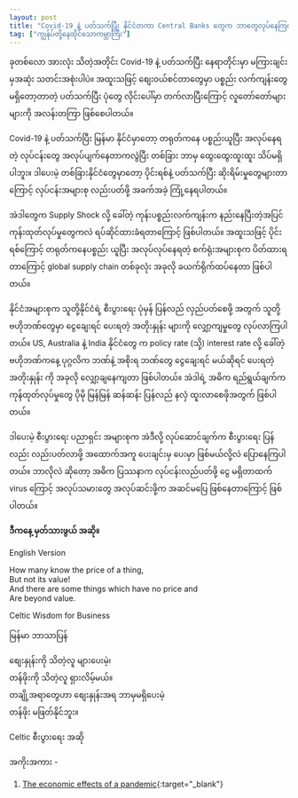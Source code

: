 ```yaml
---
layout: post
title: "Covid-19 နဲ့ ပတ်သက်ပြီး နိုင်ငံတကာ Central Banks တွေက ဘာတွေလုပ်နေကြလဲ  - The Covid-19 vs Central Banks around the World"
tag: ["ကျွန်ုပ်တို့နေထိုင်သောကမ္ဘာကြီး"]
---
```


ခုတစ်လော အားလုံး သိတဲ့အတိုင်း Covid-19 နဲ့ ပတ်သက်ပြီး နေရာတိုင်းမှာ မကြားချင်းမှအဆုံး သတင်းအစုံးပါပဲ။ အထူးသဖြင့် စျေးဝယ်စင်တာတွေမှာ ပစ္စည်း လက်ကျန်းတွေ  မရှိတော့တာတဲ့ ပတ်သက်ပြီး ပုံတွေ လိုင်းပေါ်မှာ တက်လာပြီးကြောင့် လူတော်တော်များများကို အလန်းတကြာ ဖြစ်စေပါတယ်။

Covid-19 နဲ့ ပတ်သက်ပြီး  မြန်မာ နိုင်ငံမှာတော့ တရုတ်ကနေ ပစ္စည်းယူပြီး အလုပ်နေရတဲ့ လုပ်ငန်းတွေ အလုပ်ပျက်နေတာကလွဲပြီး တစ်ခြား ဘာမှ ထွေးထွေးထူးထူး သိပ်မရှိပါဘူး။ ဒါပေးမဲ့ တစ်ခြားနိုင်ငံတွေမှာတော့ ပိုင်းရစ်နဲ့ ပတ်သက်ပြီး ဆိုးရိမ်းမှုတွေများတာကြောင့် လုပ်ငန်းအများစု လည်းပတ်ဖို့ အခက်အခဲ့ ကြုံ့နေရပါတယ်။

<!-- more -->


အဲဒါတွေက Supply Shock လို့ ခေါ်တဲ့  ကုန်းပစ္စည်းလက်ကျန်းက နည်းနေပြီးတဲ့အပြင် ကုန်းထုတ်လုပ်မှုတွေကလဲ  ရပ်ဆိုင်ထားခံရတာကြောင့် ဖြစ်ပါတယ်။ အထူးသဖြင့် ပိုင်းရစ်ကြောင့် တရုတ်ကနေပစ္စည်း ယူပြီး အလုပ်လုပ်နေရတဲ့ စက်ရုံးအများစုက ပိတ်ထားရတာကြောင့် global supply chain တစ်ခုလုံး အခုလို  ခယက်ရိုက်ထပ်နေတာ ဖြစ်ပါတယ်။ 

နိုင်ငံအများစုက သူတို့နိုင်ငံရဲ့ စီးပွားရေး ပုံမှန် ပြန်လည် လှည်ပတ်စေဖို့ အတွက် သူတို့ ဗဟိုဘဏ်တွေမှာ  ငွေချေးရင် ပေးရတဲ့ အတိုးနှုန်း များကို လျှော့ကျမှုတွေ လုပ်လာကြပါတယ်။ US, Australia နဲ့ India  နိုင်ငံတွေ က policy rate (သို့) interest rate လို့ ခေါ်တဲ့ ဗဟိုဘဏ်ကနေ့ ပုဂ္ဂလိက ဘဏ်နဲ့ အစိုးရ ဘဏ်တွေ ငွေချေးရင် မယ်ဆိုရင် ပေးရတဲ့ အတိုးနှုန်း ကို အခုလို လျှော့ချနေကျတာ ဖြစ်ပါတယ်။ အဲဒါရဲ့ အဓိက ရည်ရွယ်ချက်က ကုန်ထုတ်လုပ်မှုတွေ ပိုမို မြန်မြန် ဆန်ဆန်း ပြန်လည် နလှံ ထူးလာစေဖိုအတွက် ဖြစ်ပါတယ်။

ဒါပေးမဲ့ စီးပွားရေး ပညာရှင်း အများစုက အဲဒီလို့ လုပ်ဆောင်ချက်က စီးပွားရေး ပြန်လည်း လည်းပတ်လာဖို့ အထောက်အကူ ပေးချင်းမှ ပေးမှာ ဖြစ်မယ်လို့လဲ ပြောနေကြပါတယ်။ ဘာလိုလဲ ဆိုတော့ အဓိက ပြဿနာက လုပ်ငန်းလည်ပတ်ဖို့ ငွေ မရှိတာထက် virus ကြောင့် အလုပ်သမားတွေ အလုပ်ဆင်းဖို့က အဆင်မပြေ ဖြစ်နေတာကြောင့် ဖြစ်ပါတယ်။


**ဒီကနေ့ မှတ်သားဖွယ် အဆို။**

 
English Version
 
How many know the price of a thing,<br />
But not its value!<br />
And there are some things which have no price and<br />
Are beyond value.<br />

Celtic Wisdom for Business
 
မြန်မာ ဘာသာပြန်

စျေးနှုန်းကို သိတဲ့လူ များပေးမဲ့၊ <br />
တန်ဖိုးကို သိတဲ့လူ ရှားလိမ့်မယ်။<br />
တချို့အရာတွေဟာ စျေးနှုန်းအရ ဘာမှမရှိပေးမဲ့<br />
တန်ဖိုး မဖြတ်နိုင်ဘူး။

Celtic စီးပွားရေး အဆို

အကိုးအကား - 

1. [The economic effects of a pandemic](https://mainlymacro.blogspot.com/2020/03/the-economic-effects-of-pandemic.html){:target="_blank"}

